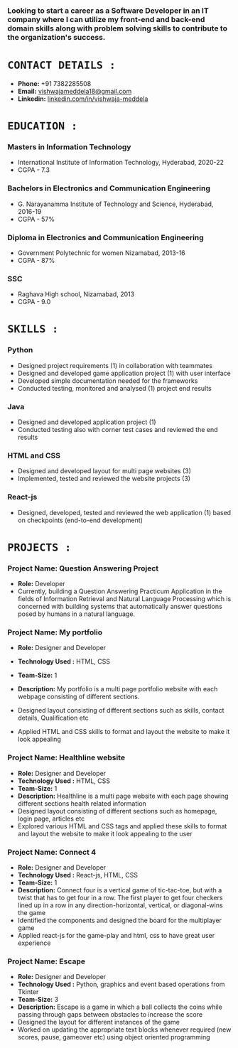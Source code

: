 

### Looking to start a career as a Software Developer in an IT company where I can utilize my front-end and back-end domain skills along with problem solving skills to contribute to the organization's success.

# `CONTACT DETAILS :`
- **Phone:** +91 7382285508
- **Email:**  vishwajameddela18@gmail.com
- **Linkedin:** [linkedin.com/in/vishwaja-meddela](linkedin.com/in/vishwaja-meddela)

# `EDUCATION :`
### Masters in Information Technology
- International Institute of Information Technology, Hyderabad, 2020-22 
- CGPA - 7.3

### Bachelors in Electronics and Communication Engineering
- G. Narayanamma Institute of Technology and Science, Hyderabad, 2016-19
- CGPA - 57%

### Diploma in  Electronics and Communication Engineering
- Government Polytechnic for women Nizamabad,  2013-16
- CGPA - 87%

### SSC
- Raghava High school, Nizamabad,  2013
- CGPA - 9.0

# `SKILLS : `
### Python

- Designed project requirements (1)  in collaboration with teammates
- Designed and developed game application project (1) with user interface
- Developed simple documentation needed for the frameworks
- Conducted testing, monitored  and analysed (1) project end results

### Java

- Designed and developed application project (1)
- Conducted testing also with corner test cases and reviewed the end results

### HTML and CSS

- Designed and developed layout for multi page websites (3)
- Implemented, tested and reviewed the website projects (3)

### React-js
- Designed, developed, tested and reviewed the web application (1) based on checkpoints (end-to-end development)

# `PROJECTS : `

### Project Name: Question Answering Project

- **Role:** Developer 
- Currently, building a Question Answering Practicum Application in the fields of Information Retrieval and Natural Language Processing which is concerned with building systems that automatically answer questions posed by humans in a natural language.

### Project Name: My portfolio

- **Role:** Designer and Developer
- **Technology Used :** HTML, CSS
- **Team-Size:** 1
- **Description:** My portfolio is a multi page portfolio website with each webpage consisting of different sections.

- Designed layout consisting of different sections such as skills, contact details, Qualification etc
- Applied HTML and CSS skills to format and layout  the website to make it look appealing


### Project Name: Healthline website

- **Role:** Designer and Developer
- **Technology Used :** HTML, CSS
- **Team-Size:** 1
- **Description:** Healthline is a multi page website with each page showing different sections health related information 
- Designed layout consisting of different sections such as homepage, login page, articles etc
- Explored various HTML and CSS tags and applied these skills to format and layout  the website to make it look appealing to the user


### Project Name: Connect 4

- **Role:** Designer and Developer
- **Technology Used :** React-js, HTML, CSS
- **Team-Size:** 1
- **Description:** Connect four is a vertical game of tic-tac-toe, but with a twist that has to get four in a row. The first player to get four checkers lined up in a row in any direction-horizontal, vertical, or diagonal-wins the game
- Identified the components and designed the board for the multiplayer game
- Applied react-js for the game-play and html, css to have great user experience


### Project Name: Escape

- **Role:** Designer and Developer
- **Technology Used :** Python, graphics and event based operations from Tkinter
- **Team-Size:** 3
- **Description:** Escape is a game in which a ball collects the coins while passing through gaps between obstacles to increase the score
- Designed the layout for different instances of the game
- Worked on updating the appropriate text blocks whenever required (new scores, pause, gameover etc) using object oriented programming

